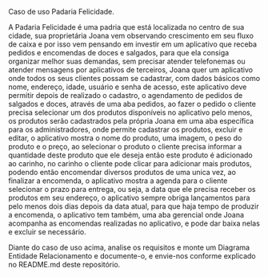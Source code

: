 Caso de uso Padaria Felicidade. 

A Padaria Felicidade é uma padria que está localizada no centro de sua cidade, sua proprietária Joana vem observando crescimento em seu fluxo de caixa e por isso vem pensando
em investir em um aplicativo que receba pedidos e encomendas de doces e salgados, para que ela consiga organizar melhor suas demandas, sem precisar atender telefonemas ou atender
mensagens por aplicativos de terceiros, Joana quer um aplicativo onde todos os seus clientes possam se cadastrar, com dados básicos como nome, endereço, idade, usuário e 
senha de acesso, este aplicativo deve permitir depois de realizado o cadastro, o agendamento de pedidos de salgados e doces, através de uma aba pedidos, ao fazer o pedido o cliente
precisa selecionar um dos produtos disponíveis no aplicativo pelo menos, os produtos serão cadastrados pela própria Joana em uma aba específica para os administradores, onde permite
cadastrar os produtos, excluir e editar, o aplicativo mostra o nome do produto, uma imagem, o peso do produto e o preço, ao selecionar o produto o cliente precisa informar a 
quantidade deste produto que ele deseja então este produto é adicionado ao carinho, no carinho o cliente pode clicar para adicionar mais produtos, podendo então encomendar
diversos produtos de uma unica vez, ao finalizar a encomenda, o aplicativo mostra a agenda para o cliente selecionar o prazo para entrega, ou seja, a data que ele precisa receber
os produtos em seu endereço, o aplicativo sempre obriga lançamentos para pelo menos dois dias depois da data atual, para que haja tempo de produzir a encomenda, o aplicativo tem
também, uma aba gerencial onde Joana acompanha as encomendas realizadas no aplicativo, e pode dar baixa nelas e excluir se necessário. 


Diante do caso de uso acima, analise os requisitos e monte um Diagrama Entidade Relacionamento e documente-o, e envie-nos conforme explicado no README.md deste repositório.
